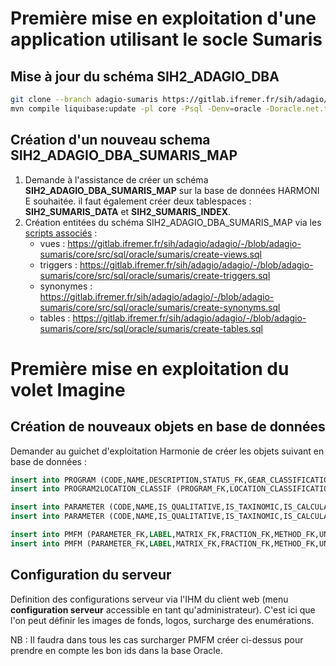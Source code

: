 # Première mise en exploitation d'une application utilisant le socle Sumaris
## Mise à jour du schéma SIH2_ADAGIO_DBA
```bash
git clone --branch adagio-sumaris https://gitlab.ifremer.fr/sih/adagio/adagio.git
mvn compile liquibase:update -pl core -Psql -Denv=oracle -Doracle.net.tns_admin=\\brest\tnsnames
```
## Création d'un nouveau schema SIH2_ADAGIO_DBA_SUMARIS_MAP
1. Demande à l'assistance de créer un schéma **SIH2_ADAGIO_DBA_SUMARIS_MAP** sur la base de données HARMONI
E souhaitée. il faut également créer deux tablespaces : **SIH2_SUMARIS_DATA** et **SIH2_SUMARIS_INDEX**.
1. Création entitées du schéma SIH2_ADAGIO_DBA_SUMARIS_MAP via les [scripts associés](https://gitlab.ifremer.fr/sih/adagio/adagio/-/tree/adagio-sumaris/core/src/sql/oracle/sumaris) :
    * vues : https://gitlab.ifremer.fr/sih/adagio/adagio/-/blob/adagio-sumaris/core/src/sql/oracle/sumaris/create-views.sql
    * triggers : https://gitlab.ifremer.fr/sih/adagio/adagio/-/blob/adagio-sumaris/core/src/sql/oracle/sumaris/create-triggers.sql
    * synonymes : https://gitlab.ifremer.fr/sih/adagio/adagio/-/blob/adagio-sumaris/core/src/sql/oracle/sumaris/create-synonyms.sql
    * tables : https://gitlab.ifremer.fr/sih/adagio/adagio/-/blob/adagio-sumaris/core/src/sql/oracle/sumaris/create-tables.sql


# Première mise en exploitation du volet Imagine
## Création de nouveaux objets en base de données
Demander au guichet d'exploitation Harmonie de créer les objets suivant en base de données : 
```sql
insert into PROGRAM (CODE,NAME,DESCRIPTION,STATUS_FK,GEAR_CLASSIFICATION_FK,TAXON_GROUP_TYPE_FK) values ('SIH-PARAM-BIO','Programme d observation des paramètres biologiques','Programme d observation des paramètres biologiques',1,2);
insert into PROGRAM2LOCATION_CLASSIF (PROGRAM_FK,LOCATION_CLASSIFICATION_FK) values ('SIH-PARAM-BIO',2);

insert into PARAMETER (CODE,NAME,IS_QUALITATIVE,IS_TAXINOMIC,IS_CALCULATED,IS_ALPHANUMERIC,PARAMETER_GROUP_FK,STATUS_FK,CREATION_DATE) values ('MORSE_CODE','Code Morse',0,0,0,1,1,1,sysdate);
insert into PARAMETER (CODE,NAME,IS_QUALITATIVE,IS_TAXINOMIC,IS_CALCULATED,IS_ALPHANUMERIC,PARAMETER_GROUP_FK,STATUS_FK,CREATION_DATE) values ('STRATEGY_LABEL','Stratégie',0,0,0,1,1,1,sysdate);

insert into PMFM (PARAMETER_FK,LABEL,MATRIX_FK,FRACTION_FK,METHOD_FK,UNIT_FK,AGGREGATION_LEVEL_FK,STATUS_FK,CREATION_DATE) values ('MORSE_CODE','MORSE_CODE',21,1,3,4,1,1,sysdate);
insert into PMFM (PARAMETER_FK,LABEL,MATRIX_FK,FRACTION_FK,METHOD_FK,UNIT_FK,AGGREGATION_LEVEL_FK,STATUS_FK,CREATION_DATE) values ('STRATEGY_LABEL','STRATEGY_LABEL',21,1,3,4,1,1,sysdate);
```

## Configuration du serveur
Definition des configurations serveur via l'IHM du client web (menu **configuration serveur** accessible en tant qu'administrateur). C'est ici que l'on peut définir les images de fonds, logos, surcharge des enumérations.

NB : Il faudra dans tous les cas surcharger PMFM créer ci-dessus pour prendre en compte les bon ids dans la base Oracle.

